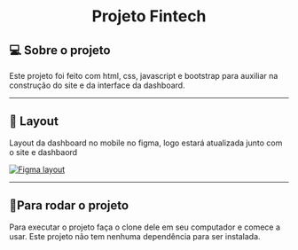 <h1 align="center">
   Projeto Fintech
</h1>

## 💻 Sobre o projeto

Este projeto foi feito com html, css, javascript e bootstrap para auxiliar na construção do site e da interface da dashboard.
 
   
--- 
  
## 🎨 Layout

Layout da dashboard no mobile no figma, logo estará atualizada junto com o site e dashbaord

<a href="https://www.figma.com/proto/zKQTciZCIOcw7m7dXG9v2R/Fintech?node-id=3%3A2">
  <img alt="Figma layout" src="https://img.shields.io/badge/Acessar%20Layout%20-Figma-%2304D361">
</a>

---

## 🧭Para rodar o projeto

Para executar o projeto faça o clone dele em seu computador e comece a usar. Este projeto não tem nenhuma dependência para ser instalada.
